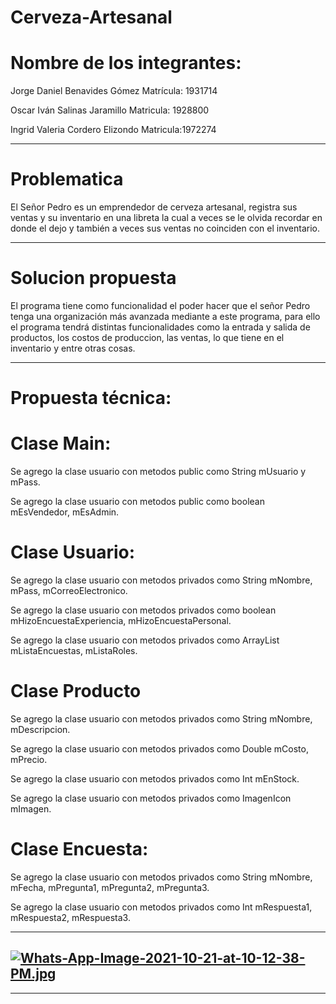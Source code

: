 
# Cerveza-Artesanal

# Nombre de los integrantes:

Jorge Daniel Benavides Gómez Matrícula: 1931714

Oscar Iván Salinas Jaramillo Matricula: 1928800

Ingrid Valeria Cordero Elizondo Matricula:1972274

---------------------------------------------------------------------------------------------

# Problematica

El Señor Pedro es un emprendedor de cerveza artesanal, registra sus ventas y su inventario en una libreta la cual a veces se le olvida recordar en donde el dejo y también a veces sus ventas no coinciden con el inventario.

-------------------------------------------------------------------------------------------------------------------------------

# Solucion  propuesta
El programa tiene como funcionalidad el poder hacer que el señor Pedro tenga una organización más avanzada mediante a este programa, para ello el programa tendrá distintas funcionalidades como la entrada y salida de productos, los costos de produccion, las ventas, lo que tiene en el inventario y entre otras cosas.

----------------------------------------------------------------------------------------------------------------------

# Propuesta técnica:
# Clase Main: 

Se agrego la clase usuario con metodos public como String mUsuario y mPass.

Se agrego la clase usuario con metodos public como boolean mEsVendedor, mEsAdmin.

# Clase Usuario:

Se agrego la clase usuario con metodos privados como String mNombre, mPass, mCorreoElectronico. 

Se agrego la clase usuario con metodos privados como boolean mHizoEncuestaExperiencia, mHizoEncuestaPersonal.

Se agrego la clase usuario con metodos privados como ArrayList <Encuesta> mListaEncuestas, <String> mListaRoles.

# Clase Producto

Se agrego la clase usuario con metodos privados como String mNombre, mDescripcion. 

Se agrego la clase usuario con metodos privados como Double mCosto, mPrecio.

Se agrego la clase usuario con metodos privados como Int mEnStock.

Se agrego la clase usuario con metodos privados como ImagenIcon mImagen.

# Clase Encuesta:

Se agrego la clase usuario con metodos privados como String mNombre, mFecha, mPregunta1, mPregunta2, mPregunta3.

Se agrego la clase usuario con metodos privados como Int mRespuesta1, mRespuesta2, mRespuesta3.

----------------------------------------------------------------------------------------------
[![Whats-App-Image-2021-10-21-at-10-12-38-PM.jpg](https://i.postimg.cc/9Qh1xXvW/Whats-App-Image-2021-10-21-at-10-12-38-PM.jpg)](https://postimg.cc/7fKgh4Hc)
------------------------------------------------------------------------------------------------
-------------------------------------------------------------------------------------------------


